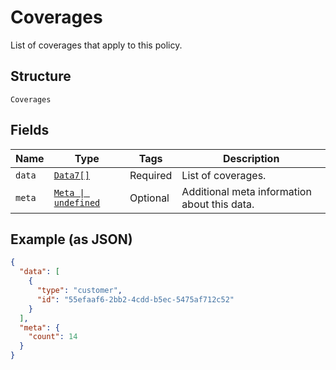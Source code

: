 
# Coverages

List of coverages that apply to this policy.

## Structure

`Coverages`

## Fields

| Name | Type | Tags | Description |
|  --- | --- | --- | --- |
| `data` | [`Data7[]`](../../doc/models/data-7.md) | Required | List of coverages. |
| `meta` | [`Meta \| undefined`](../../doc/models/meta.md) | Optional | Additional meta information about this data. |

## Example (as JSON)

```json
{
  "data": [
    {
      "type": "customer",
      "id": "55efaaf6-2bb2-4cdd-b5ec-5475af712c52"
    }
  ],
  "meta": {
    "count": 14
  }
}
```

